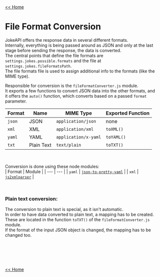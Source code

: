 [<< Home](./home.md#readme)
# File Format Conversion
JokeAPI offers the response data in several different formats.  
Internally, everything is being passed around as JSON and only at the last stage before sending the response, the data is converted.  
The central points that define the file formats are `settings.jokes.possible.formats` and the file at `settings.jokes.fileFormatsPath`.  
The file formats file is used to assign additional info to the formats (like the MIME type).  
  
Responsible for conversion is the `fileFormatConverter.js` module.  
It exports a few functions to convert JSON data into the other formats, and it offers the `auto()` function, which converts based on a passed `format` parameter.

| Format | Name | MIME Type | Exported Function |
| --- | --- | --- | --- |
| `json` | JSON | `application/json` | none |
| `xml` | XML | `application/xml` | `toXML()` |
| `yaml` | YAML | `application/x-yaml` | `toYAML()` |
| `txt` | Plain Text | `text/plain` | `toTXT()` |

<br>

Conversion is done using these node modules:  
| Format | Module |
| --- | --- |
| `yaml` | [`json-to-pretty-yaml`](https://npmjs.com/package/json-to-pretty-yaml) |
| `xml` | [`js2xmlparser`](https://npmjs.com/package/js2xmlparser) |

<br>

### Plain text conversion:
The conversion to plain text is special, as it isn't automatic.  
In order to have data converted to plain text, a mapping has to be created.  
These are located in the function `toTXT()` of the `fileFormatConverter.js` module.  
If the format of the input JSON object is changed, the mapping has to be changed too.


<br><br><br><br>

[<< Home](./home.md#readme)
